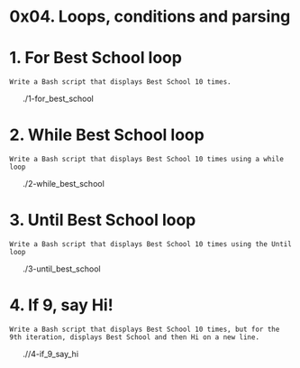 # 0x04. Loops, conditions and parsing

# 1. For Best School loop

    Write a Bash script that displays Best School 10 times.

<ul>
    ./1-for_best_school 
</ul>

# 2. While Best School loop

    Write a Bash script that displays Best School 10 times using a while loop

<ul>
    ./2-while_best_school 
</ul>


# 3. Until Best School loop

    Write a Bash script that displays Best School 10 times using the Until loop


<ul>
    ./3-until_best_school 
</ul>

# 4. If 9, say Hi!

    Write a Bash script that displays Best School 10 times, but for the 9th iteration, displays Best School and then Hi on a new line.
<ul>
    .//4-if_9_say_hi
</ul>

